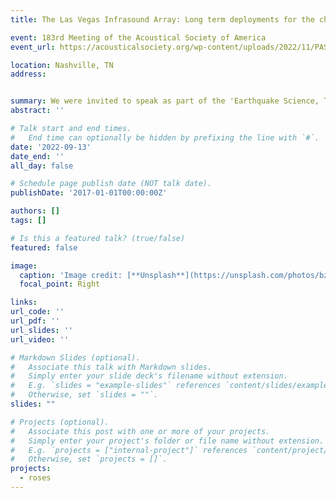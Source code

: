 ```yaml
---
title: The Las Vegas Infrasound Array: Long term deployments for the characterization of urban environments

event: 183rd Meeting of the Acoustical Society of America
event_url: https://acousticalsociety.org/wp-content/uploads/2022/11/PAS_152_4_pt2.pdf

location: Nashville, TN
address:


summary: We were invited to speak as part of the 'Earthquake Science, Technology, and Education in the 21st Century' Plenary Session at the 2022 SCEC Annual Meeting.  Thank you to the session organizers for accommodating our virtual participation!
abstract: ''

# Talk start and end times.
#   End time can optionally be hidden by prefixing the line with `#`.
date: '2022-09-13'
date_end: ''
all_day: false

# Schedule page publish date (NOT talk date).
publishDate: '2017-01-01T00:00:00Z'

authors: []
tags: []

# Is this a featured talk? (true/false)
featured: false

image:
  caption: 'Image credit: [**Unsplash**](https://unsplash.com/photos/bzdhc5b3Bxs)'
  focal_point: Right

links:
url_code: ''
url_pdf: ''
url_slides: ''
url_video: ''

# Markdown Slides (optional).
#   Associate this talk with Markdown slides.
#   Simply enter your slide deck's filename without extension.
#   E.g. `slides = "example-slides"` references `content/slides/example-slides.md`.
#   Otherwise, set `slides = ""`.
slides: ""

# Projects (optional).
#   Associate this post with one or more of your projects.
#   Simply enter your project's folder or file name without extension.
#   E.g. `projects = ["internal-project"]` references `content/project/deep-learning/index.md`.
#   Otherwise, set `projects = []`.
projects:
  - roses
---
```



